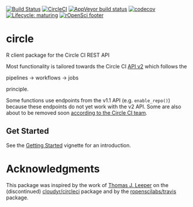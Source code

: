 
<!-- badges: start -->

[![Build
Status](https://img.shields.io/travis/ropenscilabs/circle/master?label=macOS&logo=travis&style=flat-square)](https://travis-ci.org/ropenscilabs/circle)
[![CircleCI](https://img.shields.io/circleci/build/gh/ropenscilabs/circle/master?label=Linux&logo=circle&logoColor=green&style=flat-square)](https://circleci.com/gh/ropenscilabs/circle)
[![AppVeyor build
status](https://img.shields.io/appveyor/ci/ropensci/circle?label=Windows&logo=appveyor&style=flat-square)](https://ci.appveyor.com/project/ropensci/circle)
[![codecov](https://codecov.io/gh/ropenscilabs/circle/branch/master/graph/badge.svg)](https://codecov.io/gh/ropenscilabs/circle)
[![Lifecycle:
maturing](https://img.shields.io/badge/lifecycle-maturing-blue.svg)](https://www.tidyverse.org/lifecycle/#maturing)
[![rOpenSci
footer](http://ropensci.org/public_images/github_footer.png)](https://ropensci.org)
<!-- badges: end -->

# circle

R client package for the Circle CI REST API

Most functionality is tailored towards the Circle CI [API
v2](https://github.com/CircleCI-Public/api-preview-docs) which follows
the

pipelines -\> workflows -\> jobs

principle.

Some functions use endpoints from the v1.1 API (e.g. `enable_repo()`)
because these endpoints do not yet work with the v2 API. Some are also
about to be removed soon [according to the Circle CI
team](https://github.com/CircleCI-Public/api-preview-docs/blob/master/docs/api-changes.md#endpoints-likely-being-removed-in-api-v2-still-available-in-v11-for-now).

## Get Started

See the [Getting
Started](https://ropenscilabs.github.io/circle/articles/circle.html)
vignette for an introduction.

# Acknowledgments

This package was inspired by the work of [Thomas J.
Leeper](https://github.com/leeper) on the (discontinued)
[cloudyr/circleci](https://github.com/cloudyr/circleci) package and by
the [ropenscilabs/travis](https://github.com/ropenscilabs/travis)
package.
